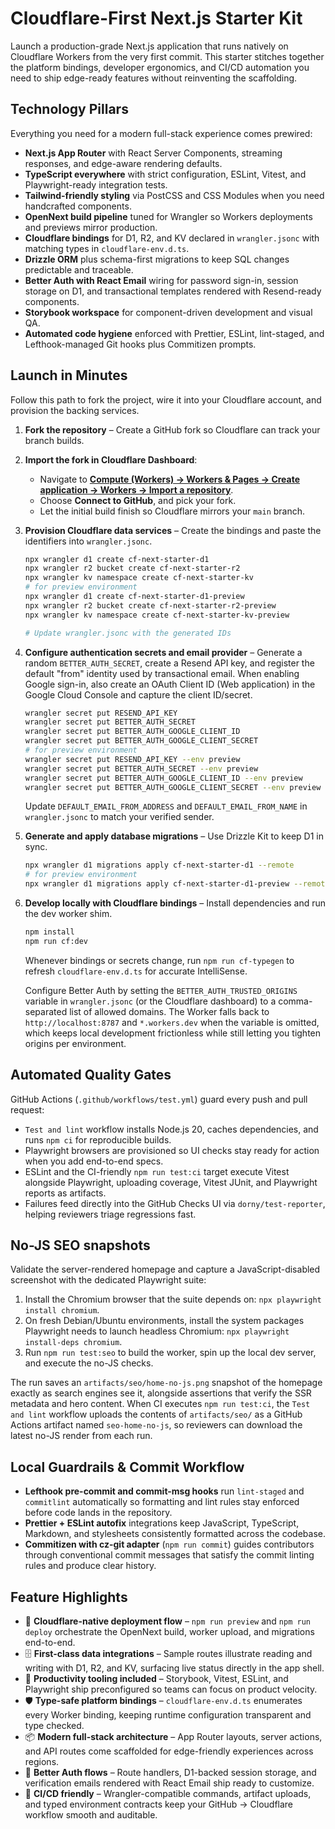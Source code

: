 # Cloudflare-First Next.js Starter Kit

Launch a production-grade Next.js application that runs natively on Cloudflare Workers from the very first commit. This starter stitches together the platform bindings, developer ergonomics, and CI/CD automation you need to ship edge-ready features without reinventing the scaffolding.

## Technology Pillars

Everything you need for a modern full-stack experience comes prewired:

- **Next.js App Router** with React Server Components, streaming responses, and edge-aware rendering defaults.
- **TypeScript everywhere** with strict configuration, ESLint, Vitest, and Playwright-ready integration tests.
- **Tailwind-friendly styling** via PostCSS and CSS Modules when you need handcrafted components.
- **OpenNext build pipeline** tuned for Wrangler so Workers deployments and previews mirror production.
- **Cloudflare bindings** for D1, R2, and KV declared in `wrangler.jsonc` with matching types in `cloudflare-env.d.ts`.
- **Drizzle ORM** plus schema-first migrations to keep SQL changes predictable and traceable.
- **Better Auth with React Email** wiring for password sign-in, session storage on D1, and transactional templates rendered with Resend-ready components.
- **Storybook workspace** for component-driven development and visual QA.
- **Automated code hygiene** enforced with Prettier, ESLint, lint-staged, and Lefthook-managed Git hooks plus Commitizen prompts.

## Launch in Minutes

Follow this path to fork the project, wire it into your Cloudflare account, and provision the backing services.

1. **Fork the repository** – Create a GitHub fork so Cloudflare can track your branch builds.
2. **Import the fork in Cloudflare Dashboard**:
   - Navigate to **[Compute (Workers) -> Workers & Pages → Create application → Workers -> Import a repository](https://dash.cloudflare.com/?to=/:account/workers-and-pages/create/import-repository)**.
   - Choose **Connect to GitHub**, and pick your fork.
   - Let the initial build finish so Cloudflare mirrors your `main` branch.
3. **Provision Cloudflare data services** – Create the bindings and paste the identifiers into `wrangler.jsonc`.

   ```bash
   npx wrangler d1 create cf-next-starter-d1
   npx wrangler r2 bucket create cf-next-starter-r2
   npx wrangler kv namespace create cf-next-starter-kv
   # for preview environment
   npx wrangler d1 create cf-next-starter-d1-preview
   npx wrangler r2 bucket create cf-next-starter-r2-preview
   npx wrangler kv namespace create cf-next-starter-kv-preview

   # Update wrangler.jsonc with the generated IDs
   ```

4. **Configure authentication secrets and email provider** – Generate a random `BETTER_AUTH_SECRET`, create a Resend API key, and register the default "from" identity used by transactional email. When enabling Google sign-in, also create an OAuth Client ID (Web application) in the Google Cloud Console and capture the client ID/secret.

   ```bash
   wrangler secret put RESEND_API_KEY
   wrangler secret put BETTER_AUTH_SECRET
   wrangler secret put BETTER_AUTH_GOOGLE_CLIENT_ID
   wrangler secret put BETTER_AUTH_GOOGLE_CLIENT_SECRET
   # for preview environment
   wrangler secret put RESEND_API_KEY --env preview
   wrangler secret put BETTER_AUTH_SECRET --env preview
   wrangler secret put BETTER_AUTH_GOOGLE_CLIENT_ID --env preview
   wrangler secret put BETTER_AUTH_GOOGLE_CLIENT_SECRET --env preview
   ```

   Update `DEFAULT_EMAIL_FROM_ADDRESS` and `DEFAULT_EMAIL_FROM_NAME` in `wrangler.jsonc` to match your verified sender.

5. **Generate and apply database migrations** – Use Drizzle Kit to keep D1 in sync.

   ```bash
   npx wrangler d1 migrations apply cf-next-starter-d1 --remote
   # for preview environment
   npx wrangler d1 migrations apply cf-next-starter-d1-preview --remote --env preview
   ```

6. **Develop locally with Cloudflare bindings** – Install dependencies and run the dev worker shim.

   ```bash
   npm install
   npm run cf:dev
   ```

   Whenever bindings or secrets change, run `npm run cf-typegen` to refresh `cloudflare-env.d.ts` for accurate IntelliSense.

   Configure Better Auth by setting the `BETTER_AUTH_TRUSTED_ORIGINS` variable in `wrangler.jsonc` (or the Cloudflare dashboard) to a comma-separated list of allowed domains. The Worker falls back to `http://localhost:8787` and `*.workers.dev` when the variable is omitted, which keeps local development frictionless while still letting you tighten origins per environment.

## Automated Quality Gates

GitHub Actions (`.github/workflows/test.yml`) guard every push and pull request:

- `Test and lint` workflow installs Node.js 20, caches dependencies, and runs `npm ci` for reproducible builds.
- Playwright browsers are provisioned so UI checks stay ready for action when you add end-to-end specs.
- ESLint and the CI-friendly `npm run test:ci` target execute Vitest alongside Playwright, uploading coverage, Vitest JUnit, and Playwright reports as artifacts.
- Failures feed directly into the GitHub Checks UI via `dorny/test-reporter`, helping reviewers triage regressions fast.

## No-JS SEO snapshots

Validate the server-rendered homepage and capture a JavaScript-disabled screenshot with the dedicated Playwright suite:

1. Install the Chromium browser that the suite depends on: `npx playwright install chromium`.
2. On fresh Debian/Ubuntu environments, install the system packages Playwright needs to launch headless Chromium: `npx playwright install-deps chromium`.
3. Run `npm run test:seo` to build the worker, spin up the local dev server, and execute the no-JS checks.

The run saves an `artifacts/seo/home-no-js.png` snapshot of the homepage exactly as search engines see it, alongside assertions that verify the SSR metadata and hero content. When CI executes `npm run test:ci`, the `Test and lint` workflow uploads the contents of `artifacts/seo/` as a GitHub Actions artifact named `seo-home-no-js`, so reviewers can download the latest no-JS render from each run.

## Local Guardrails & Commit Workflow

- **Lefthook pre-commit and commit-msg hooks** run `lint-staged` and `commitlint` automatically so formatting and lint rules stay enforced before code lands in the repository.
- **Prettier + ESLint autofix** integrations keep JavaScript, TypeScript, Markdown, and stylesheets consistently formatted across the codebase.
- **Commitizen with cz-git adapter** (`npm run commit`) guides contributors through conventional commit messages that satisfy the commit linting rules and produce clear history.

## Feature Highlights

- 🚀 **Cloudflare-native deployment flow** – `npm run preview` and `npm run deploy` orchestrate the OpenNext build, worker upload, and migrations end-to-end.
- 🗄️ **First-class data integrations** – Sample routes illustrate reading and writing with D1, R2, and KV, surfacing live status directly in the app shell.
- 🧰 **Productivity tooling included** – Storybook, Vitest, ESLint, and Playwright ship preconfigured so teams can focus on product velocity.
- 🛡️ **Type-safe platform bindings** – `cloudflare-env.d.ts` enumerates every Worker binding, keeping runtime configuration transparent and type checked.
- 📦 **Modern full-stack architecture** – App Router layouts, server actions, and API routes come scaffolded for edge-friendly experiences across regions.
- 🔐 **Better Auth flows** – Route handlers, D1-backed session storage, and verification emails rendered with React Email ship ready to customize.
- 🔁 **CI/CD friendly** – Wrangler-compatible commands, artifact uploads, and typed environment contracts keep your GitHub → Cloudflare workflow smooth and auditable.
